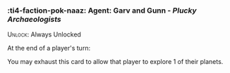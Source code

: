### :ti4-faction-pok-naaz: **Agent**: Garv and Gunn - _Plucky Archaeologists_

<span style="font-variant:small-caps;">Unlock</span>: Always Unlocked

At the end of a player's turn:

You may exhaust this card to allow that player to explore 1 of their planets.
